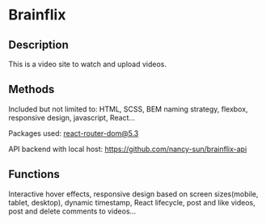 # Brainflix #
## Description ##

This is a video site to watch and upload videos.

## Methods ##

Included but not limited to: HTML, SCSS, BEM naming strategy, flexbox, responsive design, javascript, React...

Packages used: react-router-dom@5.3

API backend with local host: https://github.com/nancy-sun/brainflix-api

## Functions ##

Interactive hover effects, responsive design based on screen sizes(mobile, tablet, desktop), dynamic timestamp, React lifecycle, post and like videos, post and delete comments to videos...
